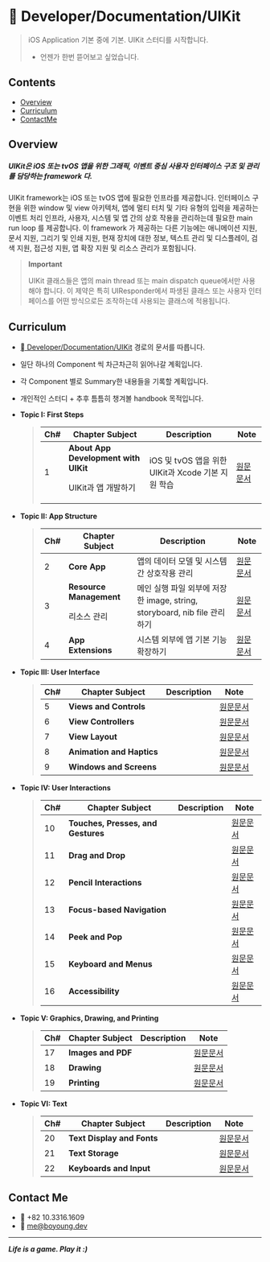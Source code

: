 #  Developer/Documentation/UIKit

> iOS Application 기본 중에 기본. UIKit 스터디를 시작합니다.
>
> - 언젠가 한번 뜯어보고 싶었습니다.



## Contents

- [Overview](https://github.com/fimuxd/UIKit/tree/master#overview)
- [Curriculum](https://github.com/fimuxd/UIKit/tree/master#curriculum)
- [ContactMe](https://github.com/fimuxd/UIKit/tree/master#contact-me)

## Overview

##### UIKit은 iOS 또는 tvOS 앱을 위한 그래픽, 이벤트 중심 사용자 인터페이스 구조 및 관리를 담당하는 framework 다.

UIKit framework는 iOS 또는 tvOS 앱에 필요한 인프라를 제공합니다. 인터페이스 구현을 위한 window 및 view 아키텍처, 앱에 멀티 터치 및 기타 유형의 입력을 제공하는 이벤트 처리 인프라, 사용자, 시스템 및 앱 간의 상호 작용을 관리하는데 필요한 main run loop 를 제공합니다. 이 framework 가 제공하는 다른 기능에는 애니메이션 지원, 문서 지원, 그리기 및 인쇄 지원, 현재 장치에 대한 정보, 텍스트 관리 및 디스플레이, 검색 지원, 접근성 지원, 앱 확장 지원 및 리소스 관리가 포함됩니다.

> **Important**
>
> UIKit 클래스들은 앱의 main thread 또는 main dispatch queue에서만 사용해야 합니다. 이 제약은 특히 UIResponder에서 파생된 클래스 또는 사용자 인터페이스를 어떤 방식으로든 조작하는데 사용되는 클래스에 적용됩니다. 

## Curriculum

- [ Developer/Documentation/UIKit](https://developer.apple.com/documentation/uikit) 경로의 문서를 따릅니다.

- 일단 하나의 Component 씩 차근차근히 읽어나갈 계획입니다. 

- 각 Component 별로 Summary한 내용들을 기록할 계획입니다.

- 개인적인 스터디 + 추후 틈틈히 챙겨볼 handbook 목적입니다.

- **Topic I: First Steps**

  > | Ch#  | Chapter Subject                                              | Description                                        | Note                                                         |
  > | ---- | ------------------------------------------------------------ | -------------------------------------------------- | ------------------------------------------------------------ |
  > | 1    | **About App Development with UIKit** <p> UIKit과 앱 개발하기 | iOS 및 tvOS 앱을 위한 UIKit과 Xcode 기본 지원 학습 | [원문문서](https://developer.apple.com/documentation/uikit/about_app_development_with_uikit) |

- **Topic II: App Structure**

  > | Ch#  | Chapter Subject                         | Description                                                  | Note                                                         |
  > | ---- | --------------------------------------- | ------------------------------------------------------------ | ------------------------------------------------------------ |
  > | 2    | **Core App**                            | 앱의 데이터 모델 및 시스템간 상호작용 관리                   | [원문문서](https://developer.apple.com/documentation/uikit/core_app) |
  > | 3    | **Resource Management** <p> 리소스 관리 | 메인 실행 파일 외부에 저장한 image, string, storyboard, nib file 관리하기 | [원문문서](https://developer.apple.com/documentation/uikit/resource_management) |
  > | 4    | **App Extensions**                      | 시스템 외부에 앱 기본 기능 확장하기                          | [원문문서](https://developer.apple.com/documentation/uikit/app_extensions) |

- **Topic III: User Interface**

  > | Ch#  | Chapter Subject           | Description | Note                                                         |
  > | ---- | ------------------------- | ----------- | ------------------------------------------------------------ |
  > | 5    | **Views and Controls**    |             | [원문문서](https://developer.apple.com/documentation/uikit/views_and_controls) |
  > | 6    | **View Controllers**      |             | [원문문서](https://developer.apple.com/documentation/uikit/view_controllers) |
  > | 7    | **View Layout**           |             | [원문문서](https://developer.apple.com/documentation/uikit/view_layout) |
  > | 8    | **Animation and Haptics** |             | [원문문서](https://developer.apple.com/documentation/uikit/animation_and_haptics) |
  > | 9    | **Windows and Screens**   |             | [원문문서](https://developer.apple.com/documentation/uikit/windows_and_screens) |

- **Topic IV: User Interactions**

  > | Ch#  | Chapter Subject                    | Description | Note                                                         |
  > | ---- | ---------------------------------- | ----------- | ------------------------------------------------------------ |
  > | 10   | **Touches, Presses, and Gestures** |             | [원문문서](https://developer.apple.com/documentation/uikit/touches_presses_and_gestures) |
  > | 11   | **Drag and Drop**                  |             | [원문문서](https://developer.apple.com/documentation/uikit/drag_and_drop) |
  > | 12   | **Pencil Interactions**            |             | [원문문서](https://developer.apple.com/documentation/uikit/pencil_interactions) |
  > | 13   | **Focus-based Navigation**         |             | [원문문서](https://developer.apple.com/documentation/uikit/focus-based_navigation) |
  > | 14   | **Peek and Pop**                   |             | [원문문서](https://developer.apple.com/documentation/uikit/peek_and_pop) |
  > | 15   | **Keyboard and Menus**             |             | [원문문서](https://developer.apple.com/documentation/uikit/keyboard_and_menus) |
  > | 16   | **Accessibility**                  |             | [원문문서](https://developer.apple.com/documentation/uikit/accessibility) |

- **Topic V: Graphics, Drawing, and Printing**

  > | Ch#  | Chapter Subject    | Description | Note                                                         |
  > | ---- | ------------------ | ----------- | ------------------------------------------------------------ |
  > | 17   | **Images and PDF** |             | [원문문서](https://developer.apple.com/documentation/uikit/images_and_pdf) |
  > | 18   | **Drawing**        |             | [원문문서](https://developer.apple.com/documentation/uikit/drawing) |
  > | 19   | **Printing**       |             | [원문문서](https://developer.apple.com/documentation/uikit/printing) |

- **Topic VI: Text**

  > | Ch#  | Chapter Subject            | Description | Note                                                         |
  > | ---- | -------------------------- | ----------- | ------------------------------------------------------------ |
  > | 20   | **Text Display and Fonts** |             | [원문문서](https://developer.apple.com/documentation/uikit/text_display_and_fonts) |
  > | 21   | **Text Storage**           |             | [원문문서](https://developer.apple.com/documentation/uikit/text_storage) |
  > | 22   | **Keyboards and Input**    |             | [원문문서](https://developer.apple.com/documentation/uikit/keyboards_and_input) |

## Contact Me

- 📱 +82 10.3316.1609
- 📧 me@boyoung.dev

------

***Life is a game. Play it :)***
